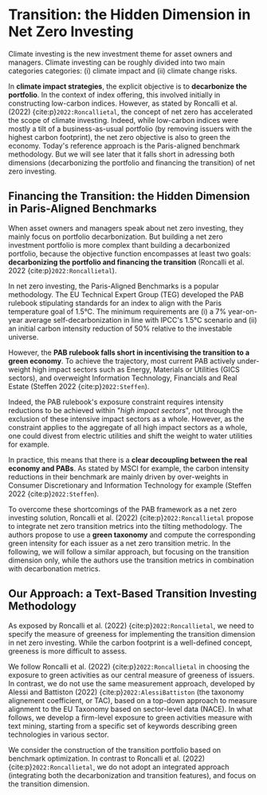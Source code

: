 # Transition: the Hidden Dimension in Net Zero Investing

Climate investing is the new investment theme for asset owners and managers. Climate investing can be roughly divided into two main categories categories: (i) climate impact and (ii) climate change risks. 

In **climate impact strategies**, the explicit objective is to **decarbonize the portfolio**. In the context of index offering, this involved initially in constructing low-carbon indices. However, as stated by Roncalli et al. (2022) {cite:p}`2022:Roncallietal`, the concept of net zero has accelerated the scope of climate investing. Indeed, while low-carbon indices were mostly a tilt of a business-as-usual portfolio (by removing issuers with the highest carbon footprint), the net zero objective is also to green the economy. Today's reference approach is the Paris-aligned benchmark methodology. But we will see later that it falls short in adressing both dimensions (decarbonizing the portfolio and financing the transition) of net zero investing.

## Financing the Transition: the Hidden Dimension in Paris-Aligned Benchmarks

When asset owners and managers speak about net zero investing, they mainly focus on portfolio decarbonization. But building a net zero investment portfolio is more complex thant building a decarbonized portfolio, because the objective function encompasses at least two goals: **decarbonizing the portfolio and financing the transition** (Roncalli et al. 2022 {cite:p}`2022:Roncallietal`).

In net zero investing, the Paris-Aligned Benchmarks is a popular methodology. The EU Technical Expert Group (TEG) developed the PAB rulebook stipulating standards for an index to align with the Paris temperature goal of 1.5°C. The minimum requirements are (i) a 7% year-on-year average self-decarbonization in line with IPCC's 1.5°C scenario and (ii) an initial carbon intensity reduction of 50% relative to the investable universe.

However, the **PAB rulebook falls short in incentivising the transition to a green economy**. To achieve the trajectory, most current PAB actively under-weight high impact sectors such as Energy, Materials or Utilities (GICS sectors), and overweight Information Technology, Financials and Real Estate (Steffen 2022 {cite:p}`2022:Steffen`). 

Indeed, the PAB rulebook's exposure constraint requires intensity reductions to be achieved within "*high impact sectors*", not through the exclusion of these intensive impact sectors as a whole. However, as the constraint applies to the aggregate of all high impact sectors as a whole, one could divest from electric utilities and shift the weight to water utilities for example. 

In practice, this means that there is a **clear decoupling between the real economy and PABs**. As stated by MSCI for example, the carbon intensity reductions in their benchmark are mainly driven by over-weights in Consumer Discretionary and Information Technology for example (Steffen 2022 {cite:p}`2022:Steffen`). 

To overcome these shortcomings of the PAB framework as a net zero investing solution, Roncalli et al. (2022) {cite:p}`2022:Roncallietal` propose to integrate net zero transition metrics into the tilting methodology. The authors propose to use a **green taxonomy** and compute the corresponding green intensity for each issuer as a net zero transition metric. In the following, we will follow a similar approach, but focusing on the transition dimension only, while the authors use the transition metrics in combination with decarbonation metrics.

## Our Approach: a Text-Based Transition Investing Methodology

As exposed by Roncalli et al. (2022) {cite:p}`2022:Roncallietal`, we need to specify the measure of greeness for implementing the transition dimension in net zero investing. While the carbon footprint is a well-defined concept, greeness is more difficult to assess. 

We follow Roncalli et al. (2022) {cite:p}`2022:Roncallietal` in choosing the exposure to green activities as our central measure of greeness of issuers. In contrast, we do not use the same measurement approach, developed by Alessi and Battiston (2022) {cite:p}`2022:AlessiBattiston` (the taxonomy alignement coefficient, or TAC), based on a top-down approach to measure alignment to the EU Taxonomy based on sector-level data (NACE). In what follows, we develop a firm-level exposure to green activities measure with text mining, starting from a specific set of keywords describing green technologies in various sector.

We consider the construction of the transition portfolio based on benchmark optimization. In contrast to Roncalli et al. (2022) {cite:p}`2022:Roncallietal`, we do not adopt an integrated approach (integrating both the decarbonization and transition features), and focus on the transition dimension.